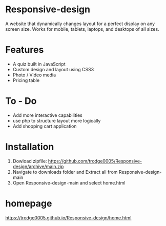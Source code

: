 # Responsive-design
A website that dynamically changes layout for a perfect display on any screen size. Works for mobile, tablets, laptops, and desktops of all sizes.

# Features
- A quiz built in JavaScript
- Custom design and layout using CSS3
- Photo / Video media
- Pricing table

# To - Do
- Add more interactive capabilities 
- use php to structure layout more logically
- Add shopping cart application

# Installation
1. Dowload zipfile: https://github.com/trodge0005/Responsive-design/archive/main.zip
2. Navigate to downloads folder and Extract all from Responsive-design-main
3. Open Responsive-design-main and select home.html

# homepage
https://trodge0005.github.io/Responsive-design/home.html
